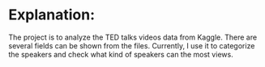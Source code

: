 # Explanation:
The project is to analyze the TED talks videos data from Kaggle. There are several fields can be shown from the files. Currently, I use it to categorize the speakers and check what kind of speakers can the most views.

